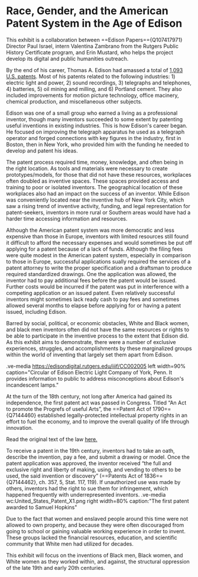 # Race, Gender, and the American Patent System in the Age of Edison

This exhibit is a collaboration between ==Edison Papers=={Q107417971} Director Paul Israel, intern Valentina Zambrano from the Rutgers Public History Certificate program, and Erin Mustard, who helps the project develop its digital and public humanities outreach.

By the end of his career, Thomas A. Edison had amassed a total of [1,093 U.S. patents](https://archive.org/details/edison-patent). Most of his patents related to the following industries: 1) electric light and power, 2) sound recordings, 3) telegraphs and telephones, 4) batteries, 5) oil mining and milling, and 6) Portland cement. They also included improvements for motion picture technology, office macinery, chemical production, and miscellaneous other subjects. 

Edison was one of a small group who earned a living as a professional inventor, though many inventors succeeded to some extent by patenting useful inventions in existing industries. This is how Edison's career began. He focused on improving the telegraph apparatus he used as a telegraph operator and forged connections with key figures in the industry, first in Boston, then in New York, who provided him with the funding he needed to develop and patent his ideas. 

The patent process required time, money, knowledge, and often being in the right location. As tools and materials were necessary to create prototypes/models, for those that did not have these resources, workplaces often doubled as inventive spaces. These spaces provided access and training to poor or isolated inventors. The geographical location of these workplaces also had an impact on the success of an inventor. While Edison was conveniently located near the inventive hub of New York City, which saw a rising trend of inventive activity, funding, and legal representation for patent-seekers, inventors in more rural or Southern areas would have had a harder time accessing information and resources.

Although the American patent system was more democratic and less expensive than those in Europe, inventors with limited resources still found it difficult to afford the necessary expenses and would sometimes be put off applying for a patent because of a lack of funds. Although the filing fees were quite modest in the American patent system, especially in comparison to those in Europe, successful applications sually required the services of a patent attorney to write the proper specification and a draftsman to produce required standardized drawings. One the application was allowed, the inventor had to pay additional fees before the patent would be issued. Further costs would be incurred if the patent was put in interference with a competing application or an issued patent. Even relatively successful inventors might sometimes lack ready cash to pay fees and sometimes allowed several months to elapse before applying for or having a patent issued, including Edison. 

Barred by social, political, or economic obstacles, White and Black women, and black men inventors often did not have the same resources or rights to be able to participate in the inventive process to the extent that Edison did. As this exhibit aims to demonstrate, there were a number of exclusive experiences, struggles, and accomplishments by these marginalized groups within the world of inventing that largely set them apart from Edison. 

.ve-media https://edisondigital.rutgers.edu/iiif/CC002005 left width=90% caption="Circular of Edison Electric Light Company of York, Penn. It provides information to public to address misconceptions about Edison's incandescent lamps."
 
At the turn of the 18th century, not long after America had gained its independence, the first patent act was passed in Congress. Titled “An Act to promote the Progrefs of useful Arts”, the ==Patent Act of 1790=={Q7144460} established legally-protected intellectual property rights in an effort to fuel the economy, and to improve the overall quality of life through innovation. 

Read the original text of the law [here.](https://en.wikisource.org/wiki/United_States_Statutes_at_Large/Volume_1/1st_Congress/2nd_Session/Chapter_7)

To receive a patent in the 19th century, inventors had to take an oath, describe the invention, pay a fee, and submit a drawing or model. Once the patent application was approved, the inventor received “the full and exclusive right and liberty of making, using, and vending to others to be used, the said invention or discovery” (==Patents Act of 1836=={Q7144462}, ch. 357, 5, Stat. 117, 119). If unauthorized use was made by others, inventors had the right to sue them for infringement, which happened frequently with underrepresented inventors. 
.ve-media wc:United_States_Patent_X1.png right width=80% caption:"The first patent awarded to Samuel Hopkins"

Due to the fact that women and enslaved people around this time were not allowed to own property, and because they were often discouraged from going to school or gaining valuable working experience in order to invent. These groups lacked the financial resources, education, and scientific community that White men had utilized for decades.

This exhibit will focus on the inventions of Black men, Black women, and White women as they worked within, and against, the structural oppression of the late 19th and early 20th centuries.